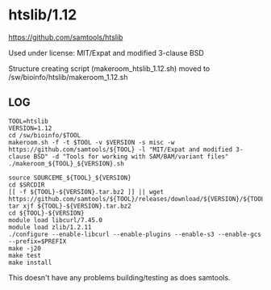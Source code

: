 htslib/1.12
========================

<https://github.com/samtools/htslib>

Used under license:
MIT/Expat and modified 3-clause BSD

Structure creating script (makeroom_htslib_1.12.sh) moved to /sw/bioinfo/htslib/makeroom_1.12.sh

LOG
---

    TOOL=htslib
    VERSION=1.12
    cd /sw/bioinfo/$TOOL
    makeroom.sh -f -t $TOOL -v $VERSION -s misc -w https://github.com/samtools/${TOOL} -l "MIT/Expat and modified 3-clause BSD" -d "Tools for working with SAM/BAM/variant files"
    ./makeroom_${TOOL}_${VERSION}.sh 

    source SOURCEME_${TOOL}_${VERSION} 
    cd $SRCDIR
    [[ -f ${TOOL}-${VERSION}.tar.bz2 ]] || wget https://github.com/samtools/${TOOL}/releases/download/${VERSION}/${TOOL}-${VERSION}.tar.bz2
    tar xjf ${TOOL}-${VERSION}.tar.bz2
    cd ${TOOL}-${VERSION}
    module load libcurl/7.45.0
    module load zlib/1.2.11
    ./configure --enable-libcurl --enable-plugins --enable-s3 --enable-gcs --prefix=$PREFIX
    make -j20
    make test
    make install

This doesn't have any problems building/testing as does samtools.
